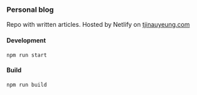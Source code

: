 ### Personal blog
Repo with written articles. Hosted by Netlify on [tjinauyeung.com](https://www.tjinauyeung.com)

#### Development
```
npm run start
```

#### Build
```
npm run build
```
